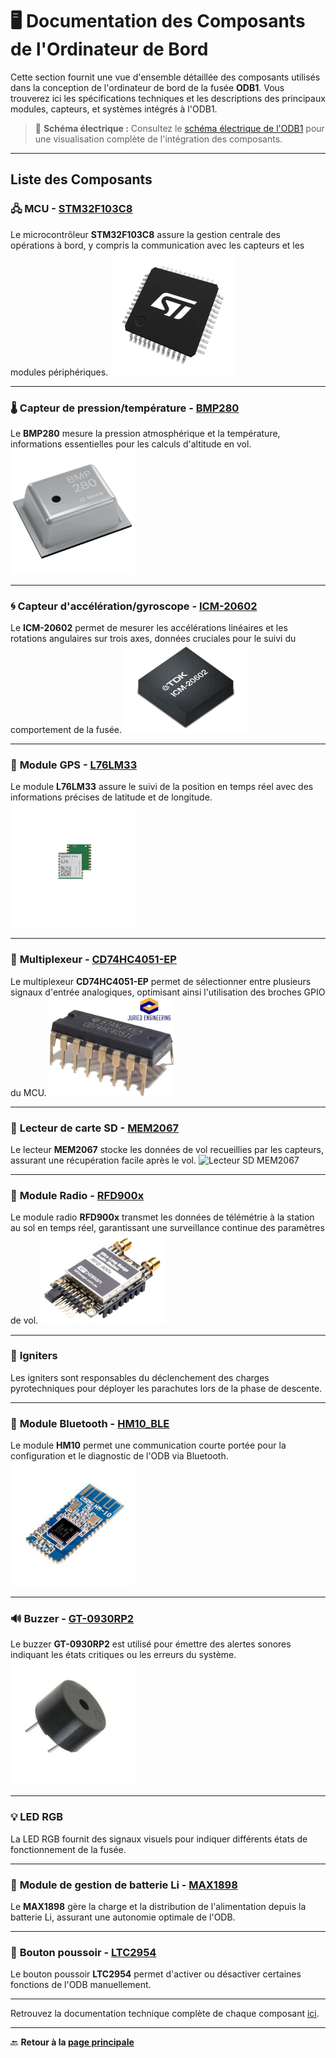 # 🖥️ **Documentation des Composants de l'Ordinateur de Bord**

Cette section fournit une vue d'ensemble détaillée des composants utilisés dans la conception de l'ordinateur de bord de la fusée **ODB1**. Vous trouverez ici les spécifications techniques et les descriptions des principaux modules, capteurs, et systèmes intégrés à l'ODB1.

> 🔧 **Schéma électrique :** Consultez le [schéma électrique de l'ODB1](./Composantes/shematic_v2.pdf) pour une visualisation complète de l'intégration des composants.

---

## **Liste des Composants**

### 🖧 **MCU - [STM32F103C8](./Composantes/stm32f103c8.pdf)**

Le microcontrôleur **STM32F103C8** assure la gestion centrale des opérations à bord, y compris la communication avec les capteurs et les modules périphériques.
<img src="./Composantes/STM32.png" alt="STM32" width="200"/>

---

### 🌡️ **Capteur de pression/température - [BMP280](./Composantes/bst-bmp280-ds001.pdf)**

Le **BMP280** mesure la pression atmosphérique et la température, informations essentielles pour les calculs d'altitude en vol.
<img src="./Composantes/BMP280.jpg" alt="BMP280" width="200"/>

---

### 🌀 **Capteur d'accélération/gyroscope - [ICM-20602](./Composantes/DS-000176-ICM-20602-v1.0.pdf)**

Le **ICM-20602** permet de mesurer les accélérations linéaires et les rotations angulaires sur trois axes, données cruciales pour le suivi du comportement de la fusée.
<img src="./Composantes/ICM.png" alt="ICM20602" width="200"/>

---

### 📡 **Module GPS - [L76LM33](./Composantes/Quectel_L76_Series_Hardware_Design_V3.1.pdf)**

Le module **L76LM33** assure le suivi de la position en temps réel avec des informations précises de latitude et de longitude.
<img src="./Composantes/L76L.jpg" alt="GPS L76LM33" width="200"/>

---

### 🔀 **Multiplexeur - [CD74HC4051-EP](./Composantes/cd74hc4051-ep.pdf)**

Le multiplexeur **CD74HC4051-EP** permet de sélectionner entre plusieurs signaux d'entrée analogiques, optimisant ainsi l'utilisation des broches GPIO du MCU.
<img src="./Composantes/Multiplexer.jpg" alt="Multiplexeur CD74HC4051" width="200"/>

---

### 💾 **Lecteur de carte SD - [MEM2067](./Composantes/MEM2067.pdf)**

Le lecteur **MEM2067** stocke les données de vol recueillies par les capteurs, assurant une récupération facile après le vol.
<img src="./Composantes/MEM.png" alt="Lecteur SD MEM2067" width="200"/>

---

### 📶 **Module Radio - [RFD900x](./Composantes/RFD900x%20DataSheet%20V1.2.pdf)**

Le module radio **RFD900x** transmet les données de télémétrie à la station au sol en temps réel, garantissant une surveillance continue des paramètres de vol.
<img src="./Composantes/RFD.png" alt="Module radio RFD900x" width="200"/>

---

### 🧨 **Igniters**

Les igniters sont responsables du déclenchement des charges pyrotechniques pour déployer les parachutes lors de la phase de descente.

---

### 📲 **Module Bluetooth - [HM10_BLE](./Composantes/11.%20HM10%20BLE_FTDI.pdf)**

Le module **HM10** permet une communication courte portée pour la configuration et le diagnostic de l'ODB via Bluetooth.
<img src="./Composantes/BLE.jpg" alt="Module Bluetooth HM10" width="200"/>

---

### 🔊 **Buzzer - [GT-0930RP2](./Composantes/GT-0930RP2-14-Feb-2019.pdf)**

Le buzzer **GT-0930RP2** est utilisé pour émettre des alertes sonores indiquant les états critiques ou les erreurs du système.
<img src="./Composantes/Buzzer.jpg" alt="Buzzer GT-0930RP2" width="200"/>

---

### 💡 **LED RGB**

La LED RGB fournit des signaux visuels pour indiquer différents états de fonctionnement de la fusée.

---

### 🔋 **Module de gestion de batterie Li - [MAX1898](./Composantes/max1898.pdf)**

Le **MAX1898** gère la charge et la distribution de l'alimentation depuis la batterie Li, assurant une autonomie optimale de l'ODB.

---

### 🔘 **Bouton poussoir - [LTC2954](./Composantes/2954fb.pdf)**

Le bouton poussoir **LTC2954** permet d'activer ou désactiver certaines fonctions de l'ODB manuellement.

---

Retrouvez la documentation technique complète de chaque composant [ici](./Composantes/).

---

🔙 **Retour à la [page principale](../README.md)**
